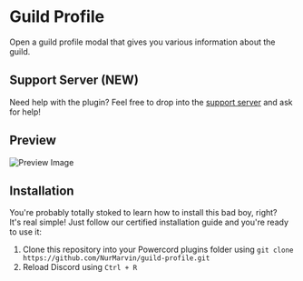 # Guild Profile

Open a guild profile modal that gives you various information about the guild.

## Support Server (NEW)
Need help with the plugin? Feel free to drop into the [support server](https://nurmarv.in/support) and ask for help!

## Preview

![Preview Image](https://i.imgur.com/qZ3wjCI.png)

## Installation

You're probably totally stoked to learn how to install this bad boy, right? \
It's real simple! Just follow our certified installation guide and you're ready to use it: 

1. Clone this repository into your Powercord plugins folder using `git clone https://github.com/NurMarvin/guild-profile.git`
2. Reload Discord using `Ctrl + R`
